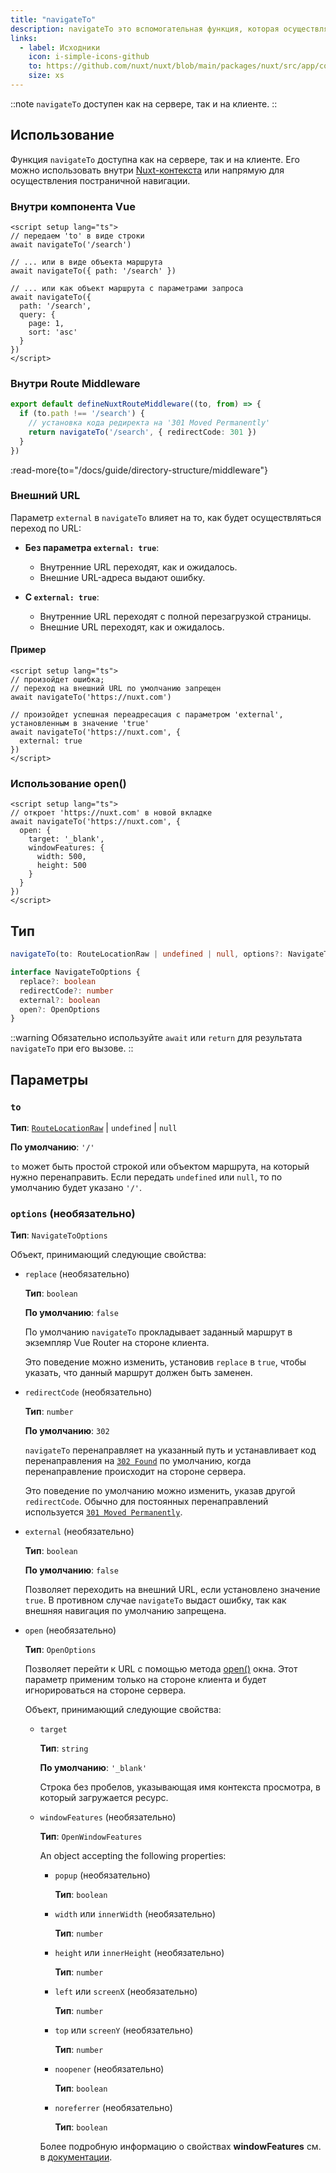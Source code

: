 ```yaml
---
title: "navigateTo"
description: navigateTo это вспомогательная функция, которая осуществляет программную навигацию пользователей.
links:
  - label: Исходники
    icon: i-simple-icons-github
    to: https://github.com/nuxt/nuxt/blob/main/packages/nuxt/src/app/composables/router.ts
    size: xs
---
```


::note
`navigateTo` доступен как на сервере, так и на клиенте.
::

## Использование

Функция `navigateTo` доступна как на сервере, так и на клиенте. Его можно использовать внутри [Nuxt-контекста](/docs/guide/going-further/nuxt-app#the-nuxt-context) или напрямую для осуществления постраничной навигации.

### Внутри компонента Vue

```vue
<script setup lang="ts">
// передаем 'to' в виде строки
await navigateTo('/search')

// ... или в виде объекта маршрута
await navigateTo({ path: '/search' })

// ... или как объект маршрута с параметрами запроса
await navigateTo({
  path: '/search',
  query: {
    page: 1,
    sort: 'asc'
  }
})
</script>
```

### Внутри Route Middleware

```ts
export default defineNuxtRouteMiddleware((to, from) => {
  if (to.path !== '/search') {
    // установка кода редиректа на '301 Moved Permanently'
    return navigateTo('/search', { redirectCode: 301 })
  }
})
```

:read-more{to="/docs/guide/directory-structure/middleware"}

### Внешний URL

Параметр `external` в `navigateTo` влияет на то, как будет осуществляться переход по URL:

- **Без параметра `external: true`**:
  - Внутренние URL переходят, как и ожидалось.
  - Внешние URL-адреса выдают ошибку.

- **С `external: true`**:
  - Внутренние URL переходят с полной перезагрузкой страницы.
  - Внешние URL переходят, как и ожидалось.

#### Пример

```vue
<script setup lang="ts">
// произойдет ошибка;
// переход на внешний URL по умолчанию запрещен
await navigateTo('https://nuxt.com')

// произойдет успешная переадресация с параметром 'external', установленным в значение 'true'
await navigateTo('https://nuxt.com', {
  external: true
})
</script>
```

### Использование open()

```vue
<script setup lang="ts">
// откроет 'https://nuxt.com' в новой вкладке
await navigateTo('https://nuxt.com', {
  open: {
    target: '_blank',
    windowFeatures: {
      width: 500,
      height: 500
    }
  }
})
</script>
```

## Тип

```ts
navigateTo(to: RouteLocationRaw | undefined | null, options?: NavigateToOptions) => Promise<void | NavigationFailure> | RouteLocationRaw

interface NavigateToOptions {
  replace?: boolean
  redirectCode?: number
  external?: boolean
  open?: OpenOptions
}
```

::warning
Обязательно используйте `await` или `return` для результата `navigateTo` при его вызове.
::

## Параметры

### `to`

**Тип**: [`RouteLocationRaw`](https://router.vuejs.org/api/interfaces/RouteLocation.html) | `undefined` | `null`

**По умолчанию**: `'/'`

`to` может быть простой строкой или объектом маршрута, на который нужно перенаправить. Если передать `undefined` или `null`, то по умолчанию будет указано `'/'`.

### `options` (необязательно)

**Тип**: `NavigateToOptions`

Объект, принимающий следующие свойства:

- `replace` (необязательно)

  **Тип**: `boolean`

  **По умолчанию**: `false`

  По умолчанию `navigateTo` прокладывает заданный маршрут в экземпляр Vue Router на стороне клиента.

  Это поведение можно изменить, установив `replace` в `true`, чтобы указать, что данный маршрут должен быть заменен.

- `redirectCode` (необязательно)

  **Тип**: `number`

  **По умолчанию**: `302`

  `navigateTo` перенаправляет на указанный путь и устанавливает код перенаправления на [`302 Found`](https://developer.mozilla.org/en-US/docs/Web/HTTP/Status/302) по умолчанию, когда перенаправление происходит на стороне сервера.

  Это поведение по умолчанию можно изменить, указав другой `redirectCode`. Обычно для постоянных перенаправлений используется [`301 Moved Permanently`](https://developer.mozilla.org/en-US/docs/Web/HTTP/Status/301).

- `external` (необязательно)

  **Тип**: `boolean`

  **По умолчанию**: `false`

  Позволяет переходить на внешний URL, если установлено значение `true`. В противном случае `navigateTo` выдаст ошибку, так как внешняя навигация по умолчанию запрещена.

- `open` (необязательно)

  **Тип**: `OpenOptions`

  Позволяет перейти к URL с помощью метода [open()](https://developer.mozilla.org/en-US/docs/Web/API/Window/open) окна. Этот параметр применим только на стороне клиента и будет игнорироваться на стороне сервера.

  Объект, принимающий следующие свойства:

  - `target`

    **Тип**: `string`

    **По умолчанию**: `'_blank'`

    Строка без пробелов, указывающая имя контекста просмотра, в который загружается ресурс.

  - `windowFeatures` (необязательно)

    **Тип**: `OpenWindowFeatures`

    An object accepting the following properties:

    - `popup` (необязательно)

      **Тип**: `boolean`

    - `width` или `innerWidth` (необязательно)

      **Тип**: `number`

    - `height` или `innerHeight` (необязательно)

      **Тип**: `number`

    - `left` или `screenX` (необязательно)

      **Тип**: `number`

    - `top` или `screenY` (необязательно)

      **Тип**: `number`

    - `noopener` (необязательно)

      **Тип**: `boolean`

    - `noreferrer` (необязательно)

      **Тип**: `boolean`

    Более подробную информацию о свойствах **windowFeatures** см. в [документации](https://developer.mozilla.org/en-US/docs/Web/API/Window/open).
